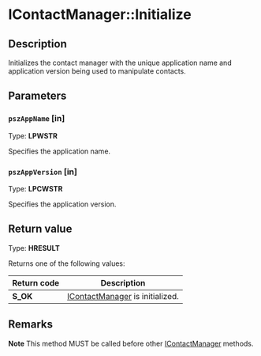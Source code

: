 # IContactManager::Initialize

## Description

Initializes the contact manager with the unique application name and application version
being used to manipulate contacts.

## Parameters

### `pszAppName` [in]

Type: **LPWSTR**

Specifies the application name.

### `pszAppVersion` [in]

Type: **LPCWSTR**

Specifies the application version.

## Return value

Type: **HRESULT**

Returns one of the following values:

| Return code | Description |
| --- | --- |
| **S_OK** | [IContactManager](https://learn.microsoft.com/previous-versions/windows/desktop/api/icontact/nn-icontact-icontactmanager) is initialized. |

## Remarks

**Note** This method MUST be called before other [IContactManager](https://learn.microsoft.com/previous-versions/windows/desktop/api/icontact/nn-icontact-icontactmanager) methods.